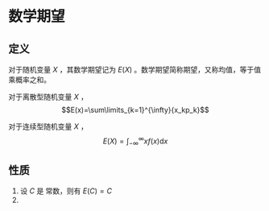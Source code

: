 # 数学期望

## 定义

对于随机变量 $X$ ，其数学期望记为 $E(X)$ 。数学期望简称期望，又称均值，等于值乘概率之和。

对于离散型随机变量 $X$ ，$$E(x)=\sum\limits_{k=1}^{\infty}{x_kp_k}$$

对于连续型随机变量 $X$ ，$$E(X)=\int_{-\infty}^{\infty}{xf(x)\mathrm{d}x}$$

## 性质

1. 设 $C$ 是 常数，则有 $E(C)=C$
2. 